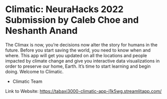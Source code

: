 # Climatic: NeuraHacks 2022 Submission by Caleb Choe and Neshanth Anand
The Climax is now, you’re decisions now alter the story for humans in the future. Before you start saving the world, you need to know when and where. This app will get you updated on all the locations and people impacted by climate change and give you interactive data visualizations in order to preserve our home, Earth. It’s time to start learning and begin doing. Welcome to Climatic.
- Climatic Team

Link to Website: https://tabaxi3000-climatic-app-j1k5wg.streamlitapp.com/
